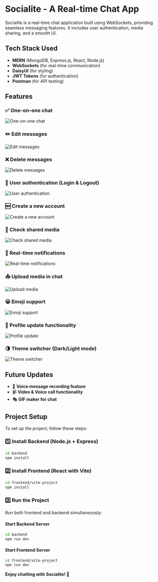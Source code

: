 # Socialite - A Real-time Chat App

Socialite is a real-time chat application built using WebSockets, providing seamless messaging features. It includes user authentication, media sharing, and a smooth UI.

## Tech Stack Used

- **MERN** (MongoDB, Express.js, React, Node.js)
- **WebSockets** (for real-time communication)
- **DaisyUI** (for styling)
- **JWT Tokens** (for authentication)
- **Postman** (for API testing)

## Features

### ✅ One-on-one chat

![One-on-one chat](public/images/chat-ui.png)

### ✏️ Edit messages

![Edit messages](public/images/edit.png)

### ❌ Delete messages

![Delete messages](public/images/edit1.png)

### 🔑 User authentication (Login & Logout)

![User authentication](public/images/login.png)

### 🆕 Create a new account

![Create a new account](public/images/newacc.png)

### 📂 Check shared media

![Check shared media](public/images/media.png)

### 🔔 Real-time notifications

![Real-time notifications](public/images/notif.png)

### 📤 Upload media in chat

![Upload media](public/images/media.png)

### 😀 Emoji support

![Emoji support](public/images/emoji.png)

### 👤 Profile update functionality

![Profile update](public/images/profile.png)

### 🌗 Theme switcher (Dark/Light mode)

![Theme switcher](public/vite.svg)

## Future Updates

- 🎤 **Voice message recording feature**
- 📹 **Video & Voice call functionality**
- 🎭 **GIF maker for chat**

## Project Setup

To set up the project, follow these steps:

### 1️⃣ Install Backend (Node.js + Express)

```sh
cd backend
npm install
```

### 2️⃣ Install Frontend (React with Vite)

```sh
cd frontend/vite-project
npm install
```

### 3️⃣ Run the Project

Run both frontend and backend simultaneously:

#### Start Backend Server

```sh
cd backend
npm run dev
```

#### Start Frontend Server

```sh
cd frontend/vite-project
npm run dev
```

**Enjoy chatting with Socialite! 🚀**
